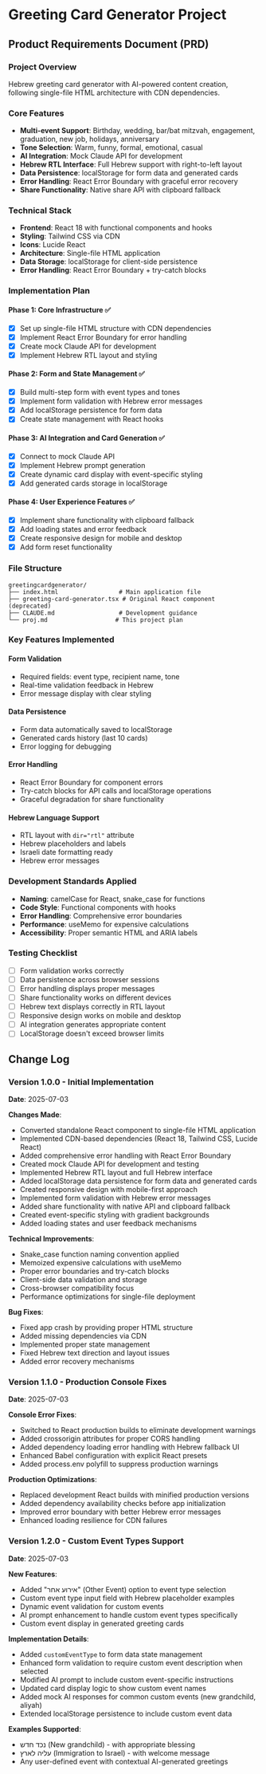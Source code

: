 # Greeting Card Generator Project

## Product Requirements Document (PRD)

### Project Overview
Hebrew greeting card generator with AI-powered content creation, following single-file HTML architecture with CDN dependencies.

### Core Features
- **Multi-event Support**: Birthday, wedding, bar/bat mitzvah, engagement, graduation, new job, holidays, anniversary
- **Tone Selection**: Warm, funny, formal, emotional, casual
- **AI Integration**: Mock Claude API for development
- **Hebrew RTL Interface**: Full Hebrew support with right-to-left layout
- **Data Persistence**: localStorage for form data and generated cards
- **Error Handling**: React Error Boundary with graceful error recovery
- **Share Functionality**: Native share API with clipboard fallback

### Technical Stack
- **Frontend**: React 18 with functional components and hooks
- **Styling**: Tailwind CSS via CDN
- **Icons**: Lucide React
- **Architecture**: Single-file HTML application
- **Data Storage**: localStorage for client-side persistence
- **Error Handling**: React Error Boundary + try-catch blocks

### Implementation Plan

#### Phase 1: Core Infrastructure ✅
- [x] Set up single-file HTML structure with CDN dependencies
- [x] Implement React Error Boundary for error handling
- [x] Create mock Claude API for development
- [x] Implement Hebrew RTL layout and styling

#### Phase 2: Form and State Management ✅
- [x] Build multi-step form with event types and tones
- [x] Implement form validation with Hebrew error messages
- [x] Add localStorage persistence for form data
- [x] Create state management with React hooks

#### Phase 3: AI Integration and Card Generation ✅
- [x] Connect to mock Claude API
- [x] Implement Hebrew prompt generation
- [x] Create dynamic card display with event-specific styling
- [x] Add generated cards storage in localStorage

#### Phase 4: User Experience Features ✅
- [x] Implement share functionality with clipboard fallback
- [x] Add loading states and error feedback
- [x] Create responsive design for mobile and desktop
- [x] Add form reset functionality

### File Structure
```
greetingcardgenerator/
├── index.html                 # Main application file
├── greeting-card-generator.tsx # Original React component (deprecated)
├── CLAUDE.md                  # Development guidance
└── proj.md                   # This project plan
```

### Key Features Implemented

#### Form Validation
- Required fields: event type, recipient name, tone
- Real-time validation feedback in Hebrew
- Error message display with clear styling

#### Data Persistence
- Form data automatically saved to localStorage
- Generated cards history (last 10 cards)
- Error logging for debugging

#### Error Handling
- React Error Boundary for component errors
- Try-catch blocks for API calls and localStorage operations
- Graceful degradation for share functionality

#### Hebrew Language Support
- RTL layout with `dir="rtl"` attribute
- Hebrew placeholders and labels
- Israeli date formatting ready
- Hebrew error messages

### Development Standards Applied
- **Naming**: camelCase for React, snake_case for functions
- **Code Style**: Functional components with hooks
- **Error Handling**: Comprehensive error boundaries
- **Performance**: useMemo for expensive calculations
- **Accessibility**: Proper semantic HTML and ARIA labels

### Testing Checklist
- [ ] Form validation works correctly
- [ ] Data persistence across browser sessions
- [ ] Error handling displays proper messages
- [ ] Share functionality works on different devices
- [ ] Hebrew text displays correctly in RTL layout
- [ ] Responsive design works on mobile and desktop
- [ ] AI integration generates appropriate content
- [ ] LocalStorage doesn't exceed browser limits

## Change Log

### Version 1.0.0 - Initial Implementation
**Date**: 2025-07-03

**Changes Made**:
- Converted standalone React component to single-file HTML application
- Implemented CDN-based dependencies (React 18, Tailwind CSS, Lucide React)
- Added comprehensive error handling with React Error Boundary
- Created mock Claude API for development and testing
- Implemented Hebrew RTL layout and full Hebrew interface
- Added localStorage data persistence for form data and generated cards
- Created responsive design with mobile-first approach
- Implemented form validation with Hebrew error messages
- Added share functionality with native API and clipboard fallback
- Created event-specific styling with gradient backgrounds
- Added loading states and user feedback mechanisms

**Technical Improvements**:
- Snake_case function naming convention applied
- Memoized expensive calculations with useMemo
- Proper error boundaries and try-catch blocks
- Client-side data validation and storage
- Cross-browser compatibility focus
- Performance optimizations for single-file deployment

**Bug Fixes**:
- Fixed app crash by providing proper HTML structure
- Added missing dependencies via CDN
- Implemented proper state management
- Fixed Hebrew text direction and layout issues
- Added error recovery mechanisms

### Version 1.1.0 - Production Console Fixes
**Date**: 2025-07-03

**Console Error Fixes**:
- Switched to React production builds to eliminate development warnings
- Added crossorigin attributes for proper CORS handling
- Added dependency loading error handling with Hebrew fallback UI
- Enhanced Babel configuration with explicit React presets
- Added process.env polyfill to suppress production warnings

**Production Optimizations**:
- Replaced development React builds with minified production versions
- Added dependency availability checks before app initialization
- Improved error boundary with better Hebrew error messages
- Enhanced loading resilience for CDN failures

### Version 1.2.0 - Custom Event Types Support
**Date**: 2025-07-03

**New Features**:
- Added "אירוע אחר" (Other Event) option to event type selection
- Custom event type input field with Hebrew placeholder examples
- Dynamic event validation for custom events
- AI prompt enhancement to handle custom event types specifically
- Custom event display in generated greeting cards

**Implementation Details**:
- Added `customEventType` to form data state management
- Enhanced form validation to require custom event description when selected
- Modified AI prompt to include custom event-specific instructions
- Updated card display logic to show custom event names
- Added mock AI responses for common custom events (new grandchild, aliyah)
- Extended localStorage persistence to include custom event data

**Examples Supported**:
- נכד חדש (New grandchild) - with appropriate blessing
- עליה לארץ (Immigration to Israel) - with welcome message
- Any user-defined event with contextual AI-generated greetings
